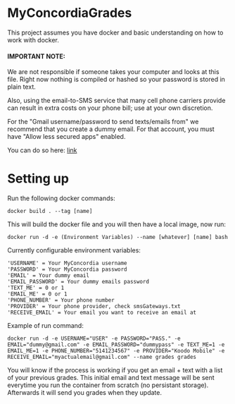 MyConcordiaGrades
=================

This project assumes you have docker and basic understanding on how to work with docker.

#### IMPORTANT NOTE: 

We are not responsible if someone takes your computer and looks at this file. Right now nothing is compiled or hashed 
so your password is stored in plain text.

Also, using the email-to-SMS service that many cell phone carriers provide can result in extra costs on your phone bill; use at your own discretion.

For the "Gmail username/password to send texts/emails from" we recommend that you create a dummy email.
For that account, you must have "Allow less secured apps" enabled.

You can do so here: [link](https://www.google.com/settings/security/lesssecureapps)

Setting up
====================

Run the following docker commands:

`docker build . --tag [name]`

This will build the docker file and you will then have a local image, now run:

`docker run -d -e (Environment Variables) --name [whatever] [name] bash`

Currently configurable environment variables:

```
'USERNAME' = Your MyConcordia username
'PASSWORD' = Your MyConcordia password
'EMAIL' = Your dummy email
'EMAIL_PASSWORD' = Your dummy emails password
'TEXT_ME' = 0 or 1
'EMAIL_ME' = 0 or 1
'PHONE_NUMBER' = Your phone number
'PROVIDER' = Your phone provider, check smsGateways.txt
'RECEIVE_EMAIL' = Your email you want to receive an email at
```

Example of run command:

`docker run -d -e USERNAME="USER" -e PASSWORD="PASS." -e EMAIL="dummy@gmail.com" -e EMAIL_PASSWORD="dummypass" -e TEXT_ME=1 -e EMAIL_ME=1 -e PHONE_NUMBER="5141234567" -e PROVIDER="Koodo Mobile" -e RECEIVE_EMAIL="myactualemail@gmail.com" --name grades grades`

You will know if the process is working if you get an email + text with a list of your previous grades.
This initial email and text message will be sent everytime you run the container from scratch (no persistant storage).
Afterwards it will send you grades when they update.
